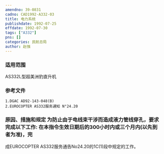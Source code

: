 ```yaml
---
amendno: 39-0831  
cadno: CAD1992-A332-03  
title: 电力系统  
publishdate: 1992-07-25  
effdate: 1992-07-30  
tags: ["A332"]  
pns: []  
categories: 民航总局  
author: 赵强  
---
```

  
### 适用范围  
AS332L型超美洲豹直升机  
  
<!--more-->  
### 参考文件  
    1.DGAC AD92-143-048(B)  
    2.EUROCOPTER AS332服务通知 N°24.20  
  
### 原因、措施和规定     为防止由于电线束干涉而造成液力管线穿孔，要求完成以下工作:     在本指令生效日期后的300小时内或三个月内(以先到者为准)，完  
成EUROCOPTER AS332服务通告No24.20的1C(1)段中规定的工作。  
